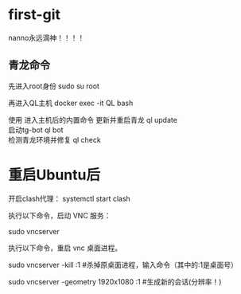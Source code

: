 # first-git
nanno永远滴神！！！！


## 青龙命令
先进入root身份   sudo su root

再进入QL主机     docker exec -it QL bash

使用 进入主机后的内置命令
更新并重启青龙
ql update                                                                                                
启动tg-bot
ql bot                                                       
检测青龙环境并修复
ql check                                                     

# 重启Ubuntu后          
开启clash代理：
systemctl start clash

执行以下命令，启动 VNC 服务：

sudo vncserver

执行以下命令，重启 vnc 桌面进程。

sudo vncserver -kill :1 #杀掉原桌面进程，输入命令（其中的:1是桌面号）

sudo vncserver -geometry 1920x1080 :1 #生成新的会话(分辨率！)
